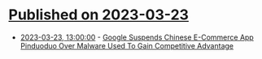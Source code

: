 # [Published on 2023-03-23](index.md)

* [2023-03-23, 13:00:00](https://it.slashdot.org/story/23/03/23/0239248/google-suspends-chinese-e-commerce-app-pinduoduo-over-malware-used-to-gain-competitive-advantage?utm_source=rss1.0mainlinkanon&utm_medium=feed) - [Google Suspends Chinese E-Commerce App Pinduoduo Over Malware Used To Gain Competitive Advantage](https://it.slashdot.org/story/23/03/23/0239248/google-suspends-chinese-e-commerce-app-pinduoduo-over-malware-used-to-gain-competitive-advantage?utm_source=rss1.0mainlinkanon&utm_medium=feed)
